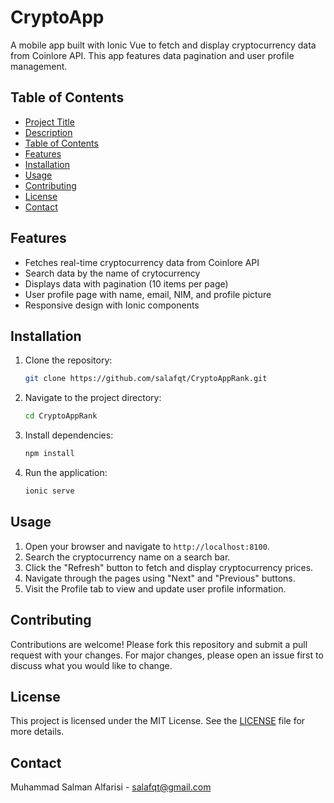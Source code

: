# CryptoApp

A mobile app built with Ionic Vue to fetch and display cryptocurrency data from Coinlore API. This app features data pagination and user profile management.

## Table of Contents
- [Project Title](#project-title)
- [Description](#description)
- [Table of Contents](#table-of-contents)
- [Features](#features)
- [Installation](#installation)
- [Usage](#usage)
- [Contributing](#contributing)
- [License](#license)
- [Contact](#contact)

## Features
- Fetches real-time cryptocurrency data from Coinlore API
- Search data by the name of crytocurrency
- Displays data with pagination (10 items per page)
- User profile page with name, email, NIM, and profile picture
- Responsive design with Ionic components

## Installation
1. Clone the repository:
    ```bash
    git clone https://github.com/salafqt/CryptoAppRank.git
    ```
2. Navigate to the project directory:
    ```bash
    cd CryptoAppRank
    ```
3. Install dependencies:
    ```bash
    npm install
    ```
4. Run the application:
    ```bash
    ionic serve
    ```

## Usage
1. Open your browser and navigate to `http://localhost:8100`.
2. Search the cryptocurrency name on a search bar.
3. Click the "Refresh" button to fetch and display cryptocurrency prices.
4. Navigate through the pages using "Next" and "Previous" buttons.
5. Visit the Profile tab to view and update user profile information.

## Contributing
Contributions are welcome! Please fork this repository and submit a pull request with your changes. For major changes, please open an issue first to discuss what you would like to change.

## License
This project is licensed under the MIT License. See the [LICENSE](LICENSE) file for more details.

## Contact
Muhammad Salman Alfarisi - [salafqt@gmail.com](mailto:salafqt@gmail.com)
